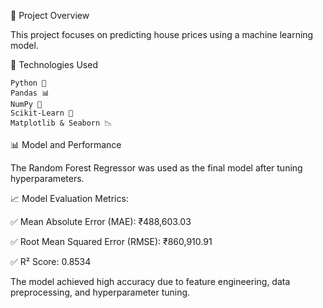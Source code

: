 📌 Project Overview

This project focuses on predicting house prices using a machine learning model. 

🔧 Technologies Used
    
    Python 🐍
    Pandas 📊
    NumPy 🔢
    Scikit-Learn 🤖
    Matplotlib & Seaborn 📉

📊 Model and Performance

The Random Forest Regressor was used as the final model after tuning hyperparameters.

📈 Model Evaluation Metrics:

✅ Mean Absolute Error (MAE): ₹488,603.03

✅ Root Mean Squared Error (RMSE): ₹860,910.91

✅ R² Score: 0.8534

The model achieved high accuracy due to feature engineering, data preprocessing, and hyperparameter tuning.
